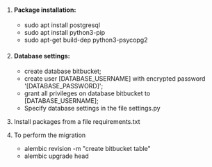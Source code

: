 1. #### Package installation:
    - sudo apt install postgresql
    - sudo apt install python3-pip
    - sudo apt-get build-dep python3-psycopg2

2. #### Database settings:
    - create database bitbucket;
    - create user [DATABASE_USERNAME] with encrypted password '[DATABASE_PASSWORD]';
    - grant all privileges on database bitbucket to [DATABASE_USERNAME];
    - Specify database settings in the file settings.py
    
3. Install packages from a file requirements.txt
4. To perform the migration
    - alembic revision -m "create bitbucket table"
    - alembic upgrade head
    
    
